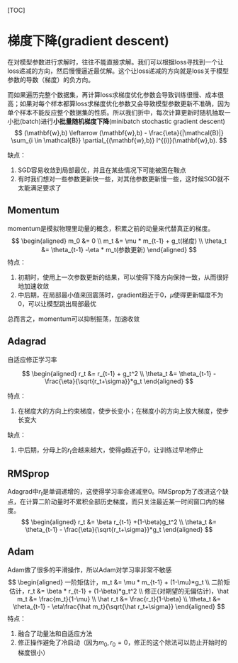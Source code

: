 [TOC]

# 梯度下降(gradient descent)

在对模型参数进行求解时，往往不能直接求解。我们可以根据loss寻找到一个让loss递减的方向，然后慢慢逼近最优解。这个让loss递减的方向就是loss关于模型参数的导数（梯度）的负方向。

而如果遍历完整个数据集，再计算loss求梯度优化参数会导致训练很慢、成本很高；如果对每个样本都算loss求梯度优化参数又会导致模型参数更新不准确，因为单个样本不能反应整个数据集的性质。所以我们折中，每次计算更新时随机抽取一小批(batch)进行**小批量随机梯度下降**(minibatch stochastic gradient descent)
$$
(\mathbf{w},b) \leftarrow (\mathbf{w},b) - \frac{\eta}{|\mathcal{B}|} \sum_{i \in \mathcal{B}} \partial_{(\mathbf{w},b)} l^{(i)}(\mathbf{w},b).
$$

缺点：

1. SGD容易收敛到局部最优，并且在某些情况下可能被困在鞍点
2. 有时我们想对一些参数更新快一些，对其他参数更新慢一些，这时候SGD就不太能满足要求了



## Momentum

momentum是模拟物理里动量的概念，积累之前的动量来代替真正的梯度。
$$
\begin{aligned}
m_0 &= 0 \\
m_t &= \mu * m_{t-1} + g_t(梯度) \\
\theta_t &= \theta_{t-1} -\eta * m_t(参数更新)
\end{aligned}
$$
特点：

1. 初期时，使用上一次参数更新的结果，可以使得下降方向保持一致，从而很好地加速收敛
2. 中后期，在局部最小值来回震荡时，gradient趋近于0，$\mu$使得更新幅度不为0，可以让模型跳出局部最优

总而言之，momentum可以抑制振荡，加速收敛



## Adagrad

自适应修正学习率

$$
\begin{aligned}
r_t &= r_{t-1} + g_t^2 \\
\theta_t &= \theta_{t-1} - \frac{\eta}{\sqrt{r_t+\sigma}}*g_t
\end{aligned}
$$

特点：

1. 在梯度大的方向上约束梯度，使步长变小；在梯度小的方向上放大梯度，使步长变大

缺点：

1. 中后期，分母上的$r_t$会越来越大，使得g趋近于0，让训练过早地停止



## RMSprop

Adagrad中$r_t$是单调递增的，这使得学习率会递减至0。RMSprop为了改进这个缺点，在计算二阶动量时不累积全部历史梯度，而只关注最近某一时间窗口内的梯度。
$$
\begin{aligned}
r_t &= \beta r_{t-1} +(1-\beta)g_t^2 \\
\theta_t &= \theta_{t-1} - \frac{\eta}{\sqrt{r_t+\sigma}}*g_t
\end{aligned}
$$



## Adam

Adam做了很多的平滑操作，所以Adam对学习率非常不敏感
$$
\begin{aligned}
一阶矩估计，m_t &= \mu * m_{t-1} + (1-\mu)*g_t \\
二阶矩估计，r_t &= \beta * r_{t-1} + (1-\beta)*g_t^2 \\
修正(对期望的无偏估计)，\hat m_t &= \frac{m_t}{1-\mu} \\
\hat r_t &= \frac{r_t}{1-\beta} \\
\theta_t &= \theta_{t-1} - \eta\frac{\hat m_t}{\sqrt{\hat r_t+\sigma}}
\end{aligned}
$$
特点：

1. 融合了动量法和自适应方法
2. 修正操作避免了冷启动（因为$m_0,r_0=0$，修正的这个除法可以防止开始时的梯度很小）
